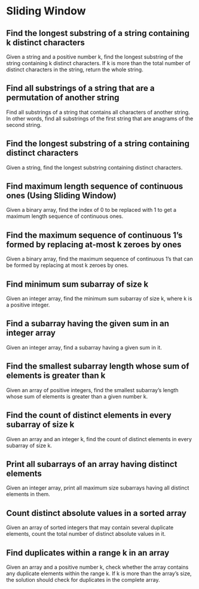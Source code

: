 # Sliding Window

## Find the longest substring of a string containing k distinct characters
Given a string and a positive number k, find the longest substring of the string containing k distinct characters. If k is more than the total number of distinct characters in the string, return the whole string.

## Find all substrings of a string that are a permutation of another string
Find all substrings of a string that contains all characters of another string. In other words, find all substrings of the first string that are anagrams of the second string.

## Find the longest substring of a string containing distinct characters
Given a string, find the longest substring containing distinct characters.

## Find maximum length sequence of continuous ones (Using Sliding Window)
Given a binary array, find the index of 0 to be replaced with 1 to get a maximum length sequence of continuous ones.

## Find the maximum sequence of continuous 1’s formed by replacing at-most k zeroes by ones
Given a binary array, find the maximum sequence of continuous 1’s that can be formed by replacing at most k zeroes by ones.

## Find minimum sum subarray of size k
Given an integer array, find the minimum sum subarray of size k, where k is a positive integer.

## Find a subarray having the given sum in an integer array
Given an integer array, find a subarray having a given sum in it.

## Find the smallest subarray length whose sum of elements is greater than k
Given an array of positive integers, find the smallest subarray’s length whose sum of elements is greater than a given number k.

## Find the count of distinct elements in every subarray of size k
Given an array and an integer k, find the count of distinct elements in every subarray of size k.

## Print all subarrays of an array having distinct elements
Given an integer array, print all maximum size subarrays having all distinct elements in them.

## Count distinct absolute values in a sorted array
Given an array of sorted integers that may contain several duplicate elements, count the total number of distinct absolute values in it.

## Find duplicates within a range k in an array
Given an array and a positive number k, check whether the array contains any duplicate elements within the range k. If k is more than the array’s size, the solution should check for duplicates in the complete array.